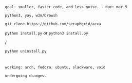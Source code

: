 `goal: smaller, faster code, and less noise. - due: mar 9`

`python3, yay, w3m/browsh`

`git clone https://github.com/seraphgrid/aexa`

`python install.py` or `python3 install.py`

/

`python uninstall.py`

#

`working: arch, fedora, ubuntu, slackware, void`

`undergoing changes.`
